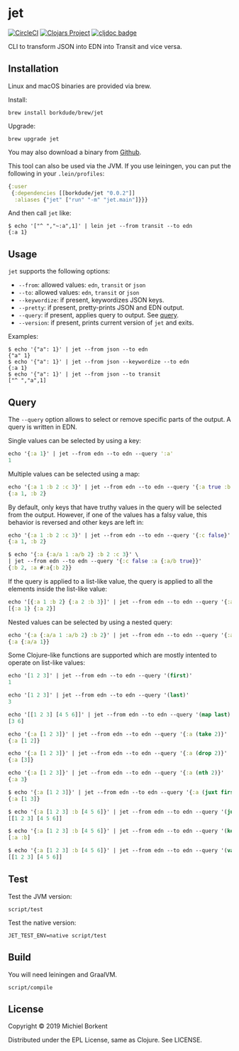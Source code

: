 # jet

[![CircleCI](https://circleci.com/gh/borkdude/jet/tree/master.svg?style=shield)](https://circleci.com/gh/borkdude/jet/tree/master)
[![Clojars Project](https://img.shields.io/clojars/v/borkdude/jet.svg)](https://clojars.org/jet)
[![cljdoc badge](https://cljdoc.org/badge/borkdude/jet)](https://cljdoc.org/d/borkdude/jet/CURRENT)

CLI to transform JSON into EDN into Transit and vice versa.

## Installation

Linux and macOS binaries are provided via brew.

Install:

    brew install borkdude/brew/jet

Upgrade:

    brew upgrade jet

You may also download a binary from [Github](https://github.com/borkdude/jet/releases).

This tool can also be used via the JVM. If you use leiningen, you can put the
following in your `.lein/profiles`:

``` clojure
{:user
 {:dependencies [[borkdude/jet "0.0.2"]]
  :aliases {"jet" ["run" "-m" "jet.main"]}}}
```

And then call `jet` like:

``` shellsession
$ echo '["^ ","~:a",1]' | lein jet --from transit --to edn
{:a 1}
```

## Usage

`jet` supports the following options:

   - `--from`: allowed values: `edn`, `transit` or `json`
   - `--to`: allowed values: `edn`, `transit` or `json`
   - `--keywordize`: if present, keywordizes JSON keys.
   - `--pretty`: if present, pretty-prints JSON and EDN output.
   - `--query`: if present, applies query to output. See [query](#query).
   - `--version`: if present, prints current version of `jet` and exits.

Examples:

``` shellsession
$ echo '{"a": 1}' | jet --from json --to edn
{"a" 1}
$ echo '{"a": 1}' | jet --from json --keywordize --to edn
{:a 1}
$ echo '{"a": 1}' | jet --from json --to transit
["^ ","a",1]
```

## Query

The `--query` option allows to select or remove specific parts of the output. A
query is written in EDN.

Single values can be selected by using a key:

``` clojure
echo '{:a 1}' | jet --from edn --to edn --query ':a'
1
```

Multiple values can be selected using a map:

``` clojure
echo '{:a 1 :b 2 :c 3}' | jet --from edn --to edn --query '{:a true :b true}'
{:a 1, :b 2}
```

By default, only keys that have truthy values in the query will be selected from
the output. However, if one of the values has a falsy value, this behavior is
reversed and other keys are left in:

``` clojure
echo '{:a 1 :b 2 :c 3}' | jet --from edn --to edn --query '{:c false}'
{:a 1, :b 2}
```

``` clojure
$ echo '{:a {:a/a 1 :a/b 2} :b 2 :c 3}' \
| jet --from edn --to edn --query '{:c false :a {:a/b true}}'
{:b 2, :a #:a{:b 2}}
```

If the query is applied to a list-like value, the query is applied to all the
elements inside the list-like value:

``` clojure
echo '[{:a 1 :b 2} {:a 2 :b 3}]' | jet --from edn --to edn --query '{:a true}'
[{:a 1} {:a 2}]
```

Nested values can be selected by using a nested query:

``` clojure
echo '{:a {:a/a 1 :a/b 2} :b 2}' | jet --from edn --to edn --query '{:a {:a/a true}}'
{:a {:a/a 1}}
```

Some Clojure-like functions are supported which are mostly intented
to operate on list-like values:

``` clojure
echo '[1 2 3]' | jet --from edn --to edn --query '(first)'
1
```

``` clojure
echo '[1 2 3]' | jet --from edn --to edn --query '(last)'
3
```

``` clojure
echo '[[1 2 3] [4 5 6]]' | jet --from edn --to edn --query '(map last)'
[3 6]
```

``` clojure
echo '{:a [1 2 3]}' | jet --from edn --to edn --query '{:a (take 2)}'
{:a [1 2]}
```

``` clojure
echo '{:a [1 2 3]}' | jet --from edn --to edn --query '{:a (drop 2)}'
{:a [3]}
```

``` clojure
echo '{:a [1 2 3]}' | jet --from edn --to edn --query '{:a (nth 2)}'
{:a 3}
```

``` clojure
$ echo '{:a [1 2 3]}' | jet --from edn --to edn --query '{:a (juxt first last)}'
{:a [1 3]}
```

``` clojure
$ echo '{:a [1 2 3] :b [4 5 6]}' | jet --from edn --to edn --query '(juxt :a :b)'
[[1 2 3] [4 5 6]]
```

``` clojure
$ echo '{:a [1 2 3] :b [4 5 6]}' | jet --from edn --to edn --query '(keys)'
[:a :b]
```

``` clojure
$ echo '{:a [1 2 3] :b [4 5 6]}' | jet --from edn --to edn --query '(vals)'
[[1 2 3] [4 5 6]]
```

## Test

Test the JVM version:

    script/test

Test the native version:

    JET_TEST_ENV=native script/test

## Build

You will need leiningen and GraalVM.

    script/compile

## License

Copyright © 2019 Michiel Borkent

Distributed under the EPL License, same as Clojure. See LICENSE.

